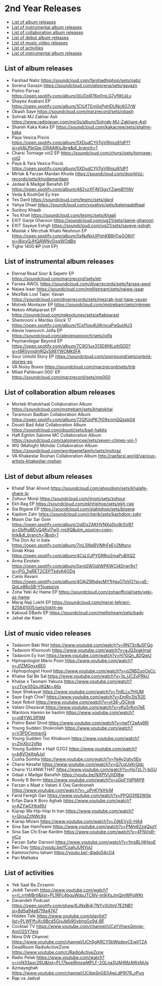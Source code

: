 # 2nd Year Releases
- [List of album releases](#list-of-album-releases)
- [List of instrumental album releases](#list-of-instrumental-album-releases)
- [List of collaboration album releases](#list-of-collaboration-album-releases)
- [List of debut album releases](#list-of-debut-album-releases)
- [List of music video releases](#list-of-music-video-releases)
- [List of activities](#list-of-activities)
- [List of instrumental album releases](#list-of-instrumental-album-releases)

## List of album releases
- Farshad	Nabz		https://soundcloud.com/farshadhiphop/sets/nabz
- Sorena	Gavazn		https://soundcloud.com/alisorena/sets/gavazn
- Pishro	Parvaz		https://open.spotify.com/album/0iUOpR76ol1mLG7yfWLkLv
- Shayea	Asabani	EP	https://open.spotify.com/album/1CIUfTEm0xPgHDUNc6G7rW
- Obash	Saye		https://soundcloud.com/marzrecord/sets/obash
- Sohrab MJ	Zakhar Asli		https://www.radiojavan.com/mp3s/album/Sohrab-MJ-Zakhare-Asli
- Shareh Kaka	Kaka	EP	https://soundcloud.com/kakacrew/sets/shahre-kaka
- Paya	Vesica Piscis		https://open.spotify.com/album/5XDudCYIjTgV6hjsz81dFf?si=xIiALPbrQw-DR4AtKsJbrg&dl_branch=1
- Charsi	Tonnage vol2	EP	https://soundcloud.com/chvrsi/sets/tonnage-vol2
- Paya & Yara	Vesica Piscis		https://open.spotify.com/album/5XDudCYIjTgV6hjsz81dFf
- Mirtak & Farzan	Mardan Khoda		https://soundcloud.com/doorkhiz-records/sets/khodamardaan
- Jedaal & Madgal	Banafsh	EP	https://open.spotify.com/album/482vzXFjN13gxYZwmB1YAV
- Veda & KoohGel	Ey Iran		
- Tes	Dard		https://soundcloud.com/tesmc/sets/dard
- Yahya	Dhaal		https://soundcloud.com/yoyahyo/sets/kalemaatdhaal
- Sunboy	Khaab		
- Tes	Khali		https://soundcloud.com/tesmc/sets/khaali
- EXIT	Ganje Gharoon		https://soundcloud.com/ug21/sets/ganje-gharoon
- EXIT	Sayeye Eshgh		https://soundcloud.com/ug21/sets/sayeye-eshgh
- Maslak x Merzhak	Khato Neshoun	EP	https://open.spotify.com/album/0xNqNxUlPphKB8hTwGO6jl?si=i8ixyQJHQAWNy5jsgWOdBg
- Tighe	1400	~~EP~~ (not EP)


## List of instrumental album releases
- Eternal Road	Soor & Sepehr	EP	https://soundcloud.com/marzrecord/sets/etr
- Farsea	AWOL		https://soundcloud.com/divarrecords/sets/farsea-awol
- Najwa	Isaar		https://soundcloud.com/mellistream/sets/najwa-isaar
- MezRab	Lost Tape: Vavan		https://soundcloud.com/divarrecords/sets/mezrab-lost-tape-vavan
- Motreb	 Montazer	EP	https://soundcloud.com/motrebam/sets/mkmep
- Nekoo	Aftabparast	EP	https://soundcloud.com/nekootunes/sets/aftabparast
- Shemrooni x Mardas 	Glock 17		https://open.spotify.com/album/1Cpf1op4UIKmcaPqQutAU3
- Alexie Ivanovich	Jolfa	EP	https://soundcloud.com/alexieivanovich/sets/jolfa
- Peymandegar	Beyond	EP	https://open.spotify.com/album/7C9O1ux313D9f4Lsitt5DD?si=t9RVymdmRQyS98YWOMk5FA
- Sour	Untold Story	EP	https://soundcloud.com/soorsound/sets/untold-stories-ep
- VA	Noisy Boxes		https://soundcloud.com/marzrecord/sets/tnb
- Milad Pahlevani	000'	EP	https://soundcloud.com/marzrecord/sets/mp000

## List of collaboration album releases
- Morteb	Khatokhaal	Collaboration Album	https://soundcloud.com/motrebam/sets/khatokhal
- Taramoon	Badban	Collaboration Album	https://open.spotify.com/album/72QfUoPK7tG9xnmQQspk04
- Dousti	Bad Adat	Collaboration Album	https://soundcloud.com/dousti/sets/bad-habits
- Haft Eghlim	Salome MC	Collaboration Album	https://soundcloud.com/salomemcee/sets/seven-climes-vol-1
- WG (Mafogh)	Mohdar	Collaboration Album	https://soundcloud.com/wordgamefamily/sets/mohraz
- VA	Khakestar Roshan	Collaboration Album	http://rapfarsi.world/various-artists-khakestar-roshan

## List of debut album releases
- Khalaf Shar	Ahood		https://soundcloud.com/ahoodism/sets/khalafe-share-lp
- Zohour	Monji		https://soundcloud.com/ijnom/sets/zohour
- Ekh	Rag	EP	https://soundcloud.com/ekhhiphop/sets/ekh-rag
- Sia	Bigane	EP	https://soundcloud.com/siahiphop/sets/bigane
- Kajdom	Zahr		https://soundcloud.com/cherik/sets/kazhdom-zahr
- Masin	Dar Sar Gom		https://open.spotify.com/album/2qIDxZAKHVNXq5Ivi8rSVB?si=GbfhsBDyQ4Kvl7w0-njs9Q&utm_source=copy-link&dl_branch=1&nd=1
- The Don	Az in bala		https://open.spotify.com/album/7inL5NpBVlMhFeEy2Mtsnx
- Sinab	Khas		https://open.spotify.com/album/4CsL0JPYGRRio2maPuBXQZ
- Arma	Einstein		https://open.spotify.com/album/0xrgSWGdiWPKWCI4Drwr9y?si=jPG_5gRET2CEPTkdy64ODg
- Canis	Ravani		https://open.spotify.com/album/4OAiZ9IhdxcMY1HguOToVG?si=qE-QqLe8RoSB-Y5juepzvg
- Zoha	Yeki Az Hame	EP	https://soundcloud.com/zohaofficial/sets/yeki-az-hame
- Meraj Naji	Lokht	EP	https://soundcloud.com/meraj-tehrani-825841005/sets/lokht-ep
- Kaboud	DBadv	EP	https://soundcloud.com/mellistream/sets/badv
- Jahat dar	Kaen		

## List of music video releases
- Tadavom	Baki Nist	https://www.youtube.com/watch?v=RN73c8u5FQg
- Tadavom	Khoroosh	https://www.youtube.com/watch?v=aJQ3xakImaI
- Tadavom	Ey Iran	https://www.youtube.com/watch?v=H7GQn_4DQwU
- Hiphopologist	Mario Pozo	https://www.youtube.com/watch?v=JfZMGnvx6E0
- Hiphopologist	Hood	https://www.youtube.com/watch?v=qZRBZuoOsCc
- Khalse	Sal Be Sal 	https://www.youtube.com/watch?v=1p_UC2vPRkU
- Khalse x Tasmani	Yakuza	https://www.youtube.com/watch?v=zTvw35QsJ8Q&t=46s
- Saye	Shekayat	https://www.youtube.com/watch?v=Tn8LLy7HjUM
- Saye	Esgh Chie?	https://www.youtube.com/watch?v=EmRn3IsTt2E
- Saye	Robot	https://www.youtube.com/watch?v=vt38-JSCknk
- Vatani	Ghezavat	https://www.youtube.com/watch?v=yKu5r6yn7eE
- Wantons	Hamini ke hastim	https://www.youtube.com/watch?v=ot8YWLSff9M
- Pishro	Batel Shod	https://www.youtube.com/watch?v=nwfY2eAs6RI
- Young Sudden	Shokrollah	https://www.youtube.com/watch?v=V3PDCjnmsnQ
- Young Sudden	Too Khiaboon	https://www.youtube.com/watch?v=ZInXlcr2xNo
- Young Sudden x Hajit	G2G2	https://www.youtube.com/watch?v=b8VOeXpAJxI
- Cusha	Somha	https://www.youtube.com/watch?v=YeAy2ghv5Eo
- Charsi	Kesafat	https://www.youtube.com/watch?v=Q7cgUxKrQdc
- Charsi	YU.KNW.THAT	https://www.youtube.com/watch?v=Ho7zL7j-bGU
- Gdaal x Madgal	Banafsh	https://youtu.be/NXPlVUhDl8w
- Roody	B Berim	https://www.youtube.com/watch?v=sGpFYdPMjP8
- Farzan x Maat x Vatani X Owj	Gardooneh	https://www.youtube.com/watch?v=_uPnKYklHcM
- Farid Faregh	Gav	https://www.youtube.com/watch?v=PPQG5fB2WSk
- Erfan  Dara K	Boro Aghab	https://www.youtube.com/watch?v=AZYwCHks6lU
- Kiarap	We Hip-Hop In Iran	https://www.youtube.com/watch?v=QiouZzNWc9g
- Kiarap	Mizani	https://www.youtube.com/watch?v=ZdkEVyS-HA4
- Sina Sae	HamTeami	https://www.youtube.com/watch?v=PMm62zqQsoY
- Sina Sae	Chi Erae Kardim	https://www.youtube.com/watch?v=4FNVpR-vlCo
- Farzan	Safar Darooni	https://www.youtube.com/watch?v=fmsBLf4HsoE
- Ben	Day	https://youtu.be/fCxahJUNYoU
- Kaminochimu	taham	https://youtu.be/-4lado54cO4
- Pari	Matkaka	

## List of activities
- Yek Saat Ba Zirzamin	
- Jeddi Tanzeh	https://www.youtube.com/watch?v=rl_rrhWBrtI&list=PL1RFc4bguWdqJTCNV-m9jXsJmQmWPqWKt
- Davandeh Podcast	https://open.spotify.com/show/6JNxBj4r7NYv0UtnV7E2NB?si=8d5a94a87f9a4747
- Hidden Talk	https://www.youtube.com/playlist?list=PLWFffuXc9Bcd5GjyJb6i90ybhgGz9d-BF
- Cocktail TV	https://www.youtube.com/channel/UCsYVhwxQmvip-AmO2SY7eig
- Nima DW Channel	https://www.youtube.com/channel/UCh5gKRCY5bWqdpvCEwllTZA
- DeadRoom RadioActiveZone	https://www.youtube.com/c/RadioActiveZone
- Radio Pelak	https://www.youtube.com/watch?v=rnN33axc26U&list=PL17kpeiRmswMPLF-2GLna3UAHMzAWxNUg
- Azmayeghah	https://www.youtube.com/channel/UCjbpSnGE04wLdP9I7R_vPug
- Rap va Jadval	
